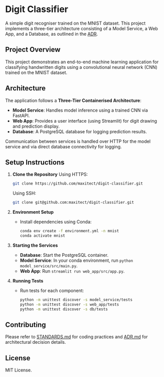 # Digit Classifier

A simple digit recogniser trained on the MNIST dataset. This project implements a three-tier architecture consisting of a Model Service, a Web App, and a Database, as outlined in the [ADR](ADR.md).

## Project Overview

This project demonstrates an end-to-end machine learning application for classifying handwritten digits using a convolutional neural network (CNN) trained on the MNIST dataset.

## Architecture

The application follows a **Three-Tier Containerised Architecture**:

- **Model Service**: Handles model inference using a trained CNN via FastAPI.
- **Web App**: Provides a user interface (using Streamlit) for digit drawing and prediction display.
- **Database**: A PostgreSQL database for logging prediction results.

Communication between services is handled over HTTP for the model service and via direct database connectivity for logging.

## Setup Instructions

1. **Clone the Repository**
   Using HTTPS:
   ```bash
   git clone https://github.com/maxitect/digit-classifier.git
   ```
   Using SSH:
   ```bash
   git clone git@github.com:maxitect/digit-classifier.git
   ```
2. **Environment Setup**
   - Install dependencies using Conda:
     ```bash
     conda env create -f environment.yml -n mnist
     conda activate mnist
     ```
3. **Starting the Services**

   - **Database**: Start the PostgreSQL container.
   - **Model Service**: In your conda environment, run `python model_service/src/main.py`.
   - **Web App**: Run `streamlit run web_app/src/app.py`.

4. **Running Tests**
   - Run tests for each component:
     ```bash
     python -m unittest discover -s model_service/tests
     python -m unittest discover -s web_app/tests
     python -m unittest discover -s db/tests
     ```

## Contributing

Please refer to [STANDARDS.md](STANDARDS.md) for coding practices and [ADR.md](ADR.md) for architectural decision details.

## License

MIT License.

